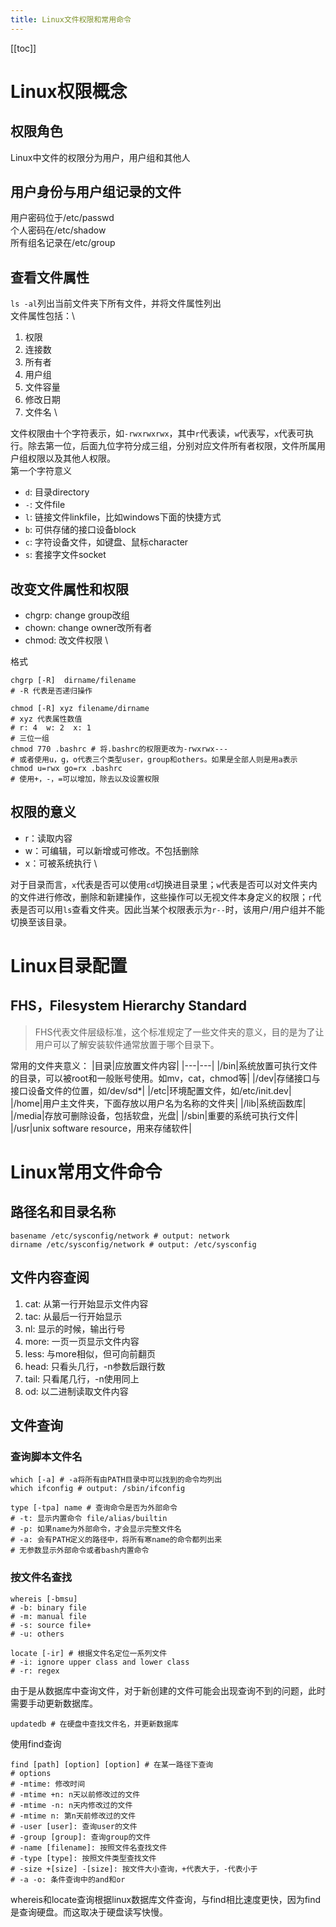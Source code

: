 ```yaml
---
title: Linux文件权限和常用命令
---
```

[[toc]]
# Linux权限概念
## 权限角色
Linux中文件的权限分为用户，用户组和其他人
## 用户身份与用户组记录的文件
用户密码位于/etc/passwd \
个人密码在/etc/shadow \
所有组名记录在/etc/group 
## 查看文件属性
`ls -al`列出当前文件夹下所有文件，并将文件属性列出 \
文件属性包括：\
1. 权限
2. 连接数
3. 所有者
4. 用户组
5. 文件容量
6. 修改日期
7. 文件名 \

文件权限由十个字符表示，如`-rwxrwxrwx`，其中`r`代表读，`w`代表写，`x`代表可执行。除去第一位，后面九位字符分成三组，分别对应文件所有者权限，文件所属用户组权限以及其他人权限。 \
第一个字符意义
- `d`: 目录directory
- `-`: 文件file
- `l`: 链接文件linkfile，比如windows下面的快捷方式
- `b`: 可供存储的接口设备block
- `c`: 字符设备文件，如键盘、鼠标character
- `s`: 套接字文件socket
## 改变文件属性和权限
- chgrp: change group改组
- chown: change owner改所有者
- chmod: 改文件权限 \

格式
```shell
chgrp [-R]  dirname/filename
# -R 代表是否递归操作

chmod [-R] xyz filename/dirname
# xyz 代表属性数值
# r: 4  w: 2  x: 1
# 三位一组
chmod 770 .bashrc # 将.bashrc的权限更改为-rwxrwx---
# 或者使用u，g，o代表三个类型user，group和others。如果是全部人则是用a表示
chmod u=rwx go=rx .bashrc
# 使用+，-，=可以增加，除去以及设置权限
```
## 权限的意义
- r：读取内容
- w：可编辑，可以新增或可修改。不包括删除
- x：可被系统执行 \

对于目录而言，`x`代表是否可以使用`cd`切换进目录里；`w`代表是否可以对文件夹内的文件进行修改，删除和新建操作，这些操作可以无视文件本身定义的权限；`r`代表是否可以用`ls`查看文件夹。因此当某个权限表示为`r--`时，该用户/用户组并不能切换至该目录。

# Linux目录配置
## FHS，Filesystem Hierarchy Standard
> FHS代表文件层级标准，这个标准规定了一些文件夹的意义，目的是为了让用户可以了解安装软件通常放置于哪个目录下。

常用的文件夹意义：
|目录|应放置文件内容|
|---|---|
|/bin|系统放置可执行文件的目录，可以被root和一般账号使用。如mv，cat，chmod等|
|/dev|存储接口与接口设备文件的位置，如/dev/sd*|
|/etc|环境配置文件，如/etc/init.dev|
|/home|用户主文件夹，下面存放以用户名为名称的文件夹|
|/lib|系统函数库|
|/media|存放可删除设备，包括软盘，光盘|
|/sbin|重要的系统可执行文件|
|/usr|unix software resource，用来存储软件|

# Linux常用文件命令
## 路径名和目录名称
```shell
basename /etc/sysconfig/network # output: network
dirname /etc/sysconfig/network # output: /etc/sysconfig
```
## 文件内容查阅
1. cat: 从第一行开始显示文件内容
2. tac: 从最后一行开始显示
3. nl: 显示的时候，输出行号
4. more: 一页一页显示文件内容
5. less: 与more相似，但可向前翻页
6. head: 只看头几行，-n参数后跟行数
7. tail: 只看尾几行，-n使用同上
8. od: 以二进制读取文件内容
## 文件查询
### 查询脚本文件名
```shell
which [-a] # -a将所有由PATH目录中可以找到的命令均列出
which ifconfig # output: /sbin/ifconfig 

type [-tpa] name # 查询命令是否为外部命令
# -t: 显示内置命令 file/alias/builtin
# -p: 如果name为外部命令，才会显示完整文件名
# -a: 会有PATH定义的路径中，将所有寒name的命令都列出来
# 无参数显示外部命令或者bash内置命令
```
### 按文件名查找
```
whereis [-bmsu]
# -b: binary file
# -m: manual file
# -s: source file+
# -u: others

locate [-ir] # 根据文件名定位一系列文件
# -i: ignore upper class and lower class
# -r: regex
```
由于是从数据库中查询文件，对于新创建的文件可能会出现查询不到的问题，此时需要手动更新数据库。
```
updatedb # 在硬盘中查找文件名，并更新数据库
```
使用find查询
```
find [path] [option] [option] # 在某一路径下查询
# options
# -mtime: 修改时间
# -mtime +n: n天以前修改过的文件
# -mtime -n: n天内修改过的文件
# -mtime n: 第n天前修改过的文件
# -user [user]: 查询user的文件
# -group [group]: 查询group的文件
# -name [filename]: 按照文件名查找文件
# -type [type]: 按照文件类型查找文件
# -size +[size] -[size]: 按文件大小查询，+代表大于，-代表小于
# -a -o: 条件查询中的and和or
```
whereis和locate查询根据linux数据库文件查询，与find相比速度更快，因为find是查询硬盘。而这取决于硬盘读写快慢。
